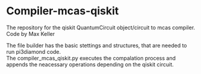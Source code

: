 # Compiler-mcas-qiskit
The repository for the qiskit QuantumCircuit object/circuit to mcas compiler. <br />
Code by Max Keller <br />

The file builder has the basic stettings and structures, that are needed to run pi3diamond code. <br />
The compiler_mcas_qiskit.py executes the compalation process and appends the neacessary operations depending on the qiskit circuit. <br />

